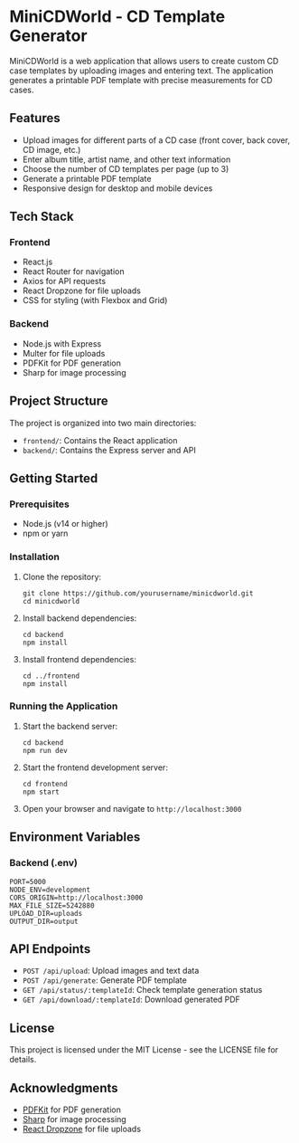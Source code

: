 # MiniCDWorld - CD Template Generator

MiniCDWorld is a web application that allows users to create custom CD case templates by uploading images and entering text. The application generates a printable PDF template with precise measurements for CD cases.

## Features

- Upload images for different parts of a CD case (front cover, back cover, CD image, etc.)
- Enter album title, artist name, and other text information
- Choose the number of CD templates per page (up to 3)
- Generate a printable PDF template
- Responsive design for desktop and mobile devices

## Tech Stack

### Frontend
- React.js
- React Router for navigation
- Axios for API requests
- React Dropzone for file uploads
- CSS for styling (with Flexbox and Grid)

### Backend
- Node.js with Express
- Multer for file uploads
- PDFKit for PDF generation
- Sharp for image processing

## Project Structure

The project is organized into two main directories:

- `frontend/`: Contains the React application
- `backend/`: Contains the Express server and API

## Getting Started

### Prerequisites

- Node.js (v14 or higher)
- npm or yarn

### Installation

1. Clone the repository:
   ```
   git clone https://github.com/yourusername/minicdworld.git
   cd minicdworld
   ```

2. Install backend dependencies:
   ```
   cd backend
   npm install
   ```

3. Install frontend dependencies:
   ```
   cd ../frontend
   npm install
   ```

### Running the Application

1. Start the backend server:
   ```
   cd backend
   npm run dev
   ```

2. Start the frontend development server:
   ```
   cd frontend
   npm start
   ```

3. Open your browser and navigate to `http://localhost:3000`

## Environment Variables

### Backend (.env)
```
PORT=5000
NODE_ENV=development
CORS_ORIGIN=http://localhost:3000
MAX_FILE_SIZE=5242880
UPLOAD_DIR=uploads
OUTPUT_DIR=output
```

## API Endpoints

- `POST /api/upload`: Upload images and text data
- `POST /api/generate`: Generate PDF template
- `GET /api/status/:templateId`: Check template generation status
- `GET /api/download/:templateId`: Download generated PDF

## License

This project is licensed under the MIT License - see the LICENSE file for details.

## Acknowledgments

- [PDFKit](https://pdfkit.org/) for PDF generation
- [Sharp](https://sharp.pixelplumbing.com/) for image processing
- [React Dropzone](https://react-dropzone.js.org/) for file uploads 